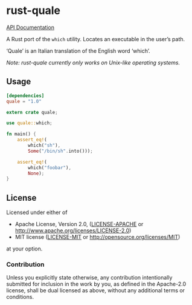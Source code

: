 # rust-quale

[API Documentation](https://docs.rs/quale/)

A Rust port of the `which` utility. Locates an executable in the user’s path.

‘Quale’ is an Italian translation of the English word ‘which’.

*Note: rust-quale currently only works on Unix-like operating systems.*

## Usage

```toml
[dependencies]
quale = "1.0"
```

```rust
extern crate quale;

use quale::which;

fn main() {
    assert_eq!(
        which("sh"),
        Some("/bin/sh".into()));

    assert_eq!(
        which("foobar"),
        None);
}
```

## License

Licensed under either of

 * Apache License, Version 2.0, ([LICENSE-APACHE](LICENSE-APACHE) or http://www.apache.org/licenses/LICENSE-2.0)
 * MIT license ([LICENSE-MIT](LICENSE-MIT) or http://opensource.org/licenses/MIT)

at your option.

### Contribution

Unless you explicitly state otherwise, any contribution intentionally submitted for inclusion in the work by you, as defined in the Apache-2.0 license, shall be dual licensed as above, without any additional terms or conditions.
